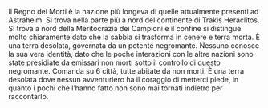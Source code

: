 Il Regno dei Morti è la nazione più longeva di quelle attualmente presenti ad Astraheim. Si trova nella parte più a nord del continente di Trakis Heraclitos. Si trova a nord della Meritocrazia dei Campioni e il confine si distingue molto chiaramente dato che la sabbia si trasforma in cenere e terra morta. È una terra desolata, governata da un potente negromante. Nessuno conosce la sua vera identità, dato che le poche interazioni con le altre nazioni sono state presidiate da emissari non morti sotto il controllo di questo negromante. Comanda su 6 città, tutte abitate da non morti. È una terra desolata dove nessun avventuriero ha il coraggio di metterci piede, in quanto i pochi che l’hanno fatto non sono mai tornati indietro per raccontarlo.
